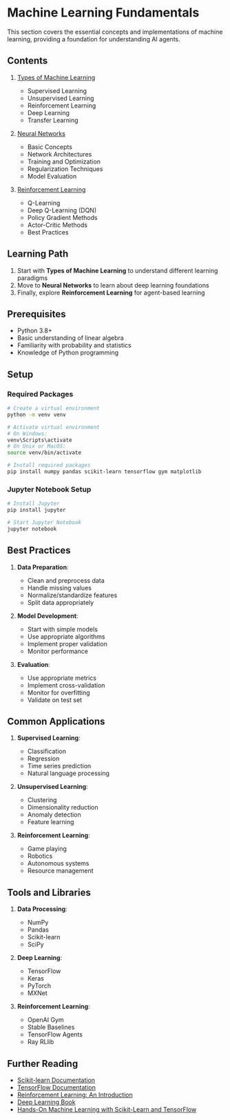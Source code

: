 # Machine Learning Fundamentals

This section covers the essential concepts and implementations of machine learning, providing a foundation for understanding AI agents.

## Contents

1. [Types of Machine Learning](types_of_ml.md)
   - Supervised Learning
   - Unsupervised Learning
   - Reinforcement Learning
   - Deep Learning
   - Transfer Learning

2. [Neural Networks](neural_networks.md)
   - Basic Concepts
   - Network Architectures
   - Training and Optimization
   - Regularization Techniques
   - Model Evaluation

3. [Reinforcement Learning](reinforcement_learning.md)
   - Q-Learning
   - Deep Q-Learning (DQN)
   - Policy Gradient Methods
   - Actor-Critic Methods
   - Best Practices

## Learning Path

1. Start with **Types of Machine Learning** to understand different learning paradigms
2. Move to **Neural Networks** to learn about deep learning foundations
3. Finally, explore **Reinforcement Learning** for agent-based learning

## Prerequisites

- Python 3.8+
- Basic understanding of linear algebra
- Familiarity with probability and statistics
- Knowledge of Python programming

## Setup

### Required Packages
```bash
# Create a virtual environment
python -m venv venv

# Activate virtual environment
# On Windows:
venv\Scripts\activate
# On Unix or MacOS:
source venv/bin/activate

# Install required packages
pip install numpy pandas scikit-learn tensorflow gym matplotlib
```

### Jupyter Notebook Setup
```bash
# Install Jupyter
pip install jupyter

# Start Jupyter Notebook
jupyter notebook
```

## Best Practices

1. **Data Preparation**:
   - Clean and preprocess data
   - Handle missing values
   - Normalize/standardize features
   - Split data appropriately

2. **Model Development**:
   - Start with simple models
   - Use appropriate algorithms
   - Implement proper validation
   - Monitor performance

3. **Evaluation**:
   - Use appropriate metrics
   - Implement cross-validation
   - Monitor for overfitting
   - Validate on test set

## Common Applications

1. **Supervised Learning**:
   - Classification
   - Regression
   - Time series prediction
   - Natural language processing

2. **Unsupervised Learning**:
   - Clustering
   - Dimensionality reduction
   - Anomaly detection
   - Feature learning

3. **Reinforcement Learning**:
   - Game playing
   - Robotics
   - Autonomous systems
   - Resource management

## Tools and Libraries

1. **Data Processing**:
   - NumPy
   - Pandas
   - Scikit-learn
   - SciPy

2. **Deep Learning**:
   - TensorFlow
   - Keras
   - PyTorch
   - MXNet

3. **Reinforcement Learning**:
   - OpenAI Gym
   - Stable Baselines
   - TensorFlow Agents
   - Ray RLlib

## Further Reading

- [Scikit-learn Documentation](https://scikit-learn.org/stable/)
- [TensorFlow Documentation](https://www.tensorflow.org/guide)
- [Reinforcement Learning: An Introduction](http://incompleteideas.net/book/the-book-2nd.html)
- [Deep Learning Book](https://www.deeplearningbook.org/)
- [Hands-On Machine Learning with Scikit-Learn and TensorFlow](https://www.oreilly.com/library/view/hands-on-machine-learning/9781492032632/) 